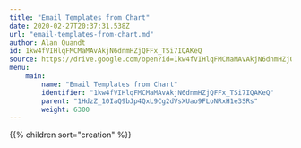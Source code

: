 ```yaml
---
title: "Email Templates from Chart"
date: 2020-02-27T20:37:31.538Z
url: "email-templates-from-chart.md"
author: Alan Quandt
id: 1kw4fVIHlqFMCMaMAvAkjN6dnmHZjQFFx_TSi7IQAKeQ
source: https://drive.google.com/open?id=1kw4fVIHlqFMCMaMAvAkjN6dnmHZjQFFx_TSi7IQAKeQ
menu:
    main:
        name: "Email Templates from Chart"
        identifier: "1kw4fVIHlqFMCMaMAvAkjN6dnmHZjQFFx_TSi7IQAKeQ"
        parent: "1HdzZ_10IaQ9bJp4QxL9Cg2dVsXUao9FLoNRxH1e3SRs"
        weight: 6300
---
```

{{% children sort="creation" %}}

